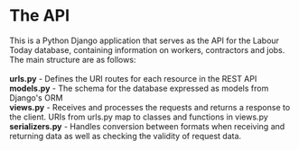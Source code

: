   # The API #
  
  This is a Python Django application that serves as the API for the Labour Today database, containing information on workers, contractors and jobs.
  The main structure are as follows: <br> <br>
  **urls.py** - Defines the URI routes for each resource in the REST API <br>
  **models.py** - The schema for the database expressed as models from Django's ORM <br>
  **views.py** - Receives and processes the requests and returns a response to the client. URIs from urls.py map to classes and functions in views.py <br>
  **serializers.py** - Handles conversion between formats when receiving and returning data as well as checking the validity of request data.
